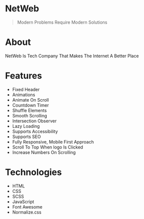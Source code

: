 # NetWeb
> Modern Problems Require Modern Solutions

# About
NetWeb Is Tech Company That Makes The Internet A Better Place

# Features
- Fixed Header
- Animations
- Animate On Scroll
- Countdown Timer
- Shuffle Elements
- Smooth Scrolling
- Intersection Observer
- Lazy Loading
- Supports Accessibility
- Supports SEO
- Fully Responsive, Mobile First Approach
- Scroll To Top When logo Is Clicked
- Increase Numbers On Scrolling

# Technologies
- HTML
- CSS
- SCSS
- JavaScript
- Font Awesome
- Normalize.css


